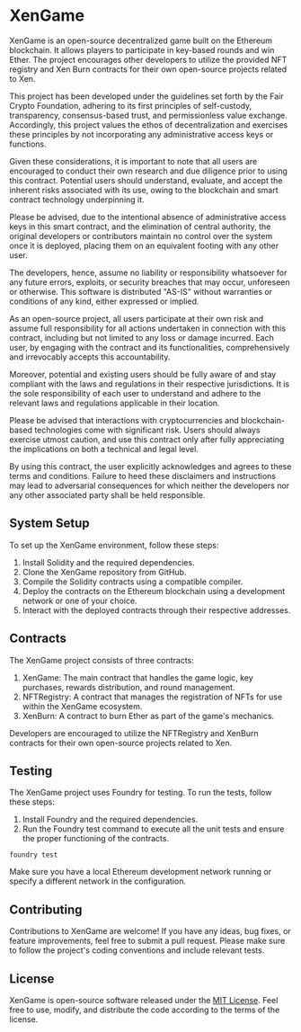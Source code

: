 # XenGame

XenGame is an open-source decentralized game built on the Ethereum blockchain. It allows players to participate in key-based rounds and win Ether. The project encourages other developers to utilize the provided NFT registry and Xen Burn contracts for their own open-source projects related to Xen.

This project has been developed under the guidelines set forth by the Fair Crypto Foundation, adhering to its first principles of self-custody, transparency, consensus-based trust, and permissionless value exchange. Accordingly, this project values the ethos of decentralization and exercises these principles by not incorporating any administrative access keys or functions.

Given these considerations, it is important to note that all users are encouraged to conduct their own research and due diligence prior to using this contract. Potential users should understand, evaluate, and accept the inherent risks associated with its use, owing to the blockchain and smart contract technology underpinning it.

Please be advised, due to the intentional absence of administrative access keys in this smart contract, and the elimination of central authority, the original developers or contributors maintain no control over the system once it is deployed, placing them on an equivalent footing with any other user.

The developers, hence, assume no liability or responsibility whatsoever for any future errors, exploits, or security breaches that may occur, unforeseen or otherwise. This software is distributed "AS-IS" without warranties or conditions of any kind, either expressed or implied.

As an open-source project, all users participate at their own risk and assume full responsibility for all actions undertaken in connection with this contract, including but not limited to any loss or damage incurred. Each user, by engaging with the contract and its functionalities, comprehensively and irrevocably accepts this accountability.

Moreover, potential and existing users should be fully aware of and stay compliant with the laws and regulations in their respective jurisdictions. It is the sole responsibility of each user to understand and adhere to the relevant laws and regulations applicable in their location.

Please be advised that interactions with cryptocurrencies and blockchain-based technologies come with significant risk. Users should always exercise utmost caution, and use this contract only after fully appreciating the implications on both a technical and legal level.

By using this contract, the user explicitly acknowledges and agrees to these terms and conditions. Failure to heed these disclaimers and instructions may lead to adversarial consequences for which neither the developers nor any other associated party shall be held responsible.


## System Setup

To set up the XenGame environment, follow these steps:

1. Install Solidity and the required dependencies.
2. Clone the XenGame repository from GitHub.
3. Compile the Solidity contracts using a compatible compiler.
4. Deploy the contracts on the Ethereum blockchain using a development network or one of your choice.
5. Interact with the deployed contracts through their respective addresses.

## Contracts

The XenGame project consists of three contracts:

1. XenGame: The main contract that handles the game logic, key purchases, rewards distribution, and round management.
2. NFTRegistry: A contract that manages the registration of NFTs for use within the XenGame ecosystem.
3. XenBurn: A contract to burn Ether as part of the game's mechanics.

Developers are encouraged to utilize the NFTRegistry and XenBurn contracts for their own open-source projects related to Xen.

## Testing

The XenGame project uses Foundry for testing. To run the tests, follow these steps:

1. Install Foundry and the required dependencies.
2. Run the Foundry test command to execute all the unit tests and ensure the proper functioning of the contracts.

```
foundry test
```

Make sure you have a local Ethereum development network running or specify a different network in the configuration.

## Contributing

Contributions to XenGame are welcome! If you have any ideas, bug fixes, or feature improvements, feel free to submit a pull request. Please make sure to follow the project's coding conventions and include relevant tests.

## License

XenGame is open-source software released under the [MIT License](LICENSE). Feel free to use, modify, and distribute the code according to the terms of the license.
